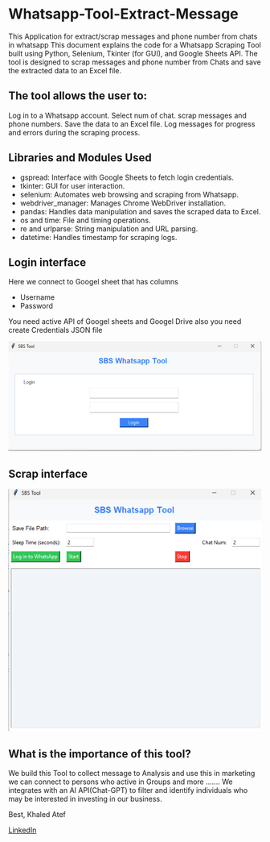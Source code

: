 # Whatsapp-Tool-Extract-Message
This Application for extract/scrap messages and phone number from chats in whatsapp
This document explains the code for a Whatsapp Scraping Tool built using Python, Selenium, Tkinter (for GUI), and Google Sheets API. The tool is designed to scrap messages and phone number from Chats and save the extracted data to an Excel file.


## The tool allows the user to:

Log in to a Whatsapp account.
Select num of chat.
scrap messages and phone numbers.
Save the data to an Excel file.
Log messages for progress and errors during the scraping process.

## Libraries and Modules Used

- gspread: Interface with Google Sheets to fetch login credentials.
- tkinter: GUI for user interaction.
- selenium: Automates web browsing and scraping from Whatsapp.
- webdriver_manager: Manages Chrome WebDriver installation.
- pandas: Handles data manipulation and saves the scraped data to Excel.
- os and time: File and timing operations.
- re and urlparse: String manipulation and URL parsing.
- datetime: Handles timestamp for scraping logs.


## Login interface 
Here we connect to Googel sheet
that has columns

- Username
- Password

You need active API of Googel sheets and Googel Drive also you need create Credentials JSON file

<img src="images/1.png">


## Scrap interface 

<img src="images/2.png">


## What is the importance of this tool? 

We build this Tool to collect message to Analysis
and use this in marketing we can connect to persons who active in Groups and more .......
We integrates with an AI API(Chat-GPT) to filter and identify individuals who may be interested in investing in our business.

Best, 
Khaled Atef

[LinkedIn](https://www.linkedin.com/in/khaledaosman/)
